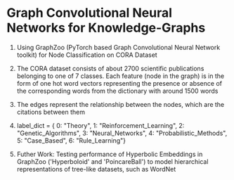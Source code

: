 # Graph Convolutional Neural Networks for Knowledge-Graphs
1. Using GraphZoo (PyTorch based Graph Convolutional Neural Network toolkit) for Node Classification on CORA Dataset
2. The CORA dataset consists of about 2700 scientific publications belonging to one of 7 classes. Each feature (node in the graph) is in the form of one hot word vectors representing the presence or absence of the corresponding words from the dictionary with around 1500 words
3. The edges represent the relationship between the nodes, which are the citations between them
4. label_dict = {
    0: "Theory",
    1: "Reinforcement_Learning",
    2: "Genetic_Algorithms",
    3: "Neural_Networks",
    4: "Probabilistic_Methods",
    5: "Case_Based",
    6: "Rule_Learning"}

5. Futher Work: Testing performance of Hyperbolic Embeddings in GraphZoo ('Hyperboloid' and 'PoincareBall') to model hierarchical representations of tree-like datasets, such as WordNet
